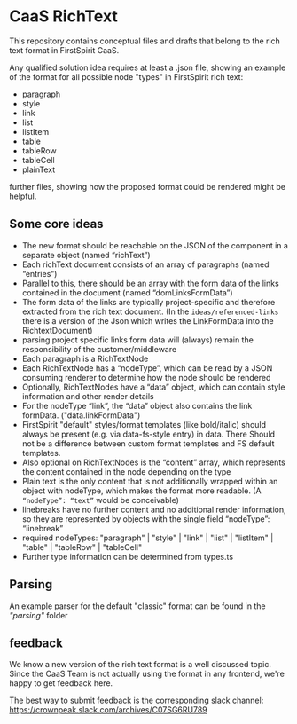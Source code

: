 # CaaS RichText
This repository contains conceptual files and drafts that belong to the rich text format in FirstSpirit CaaS.


Any qualified solution idea requires at least a .json file, showing an example of the format for all possible node "types" in FirstSpirit rich text:
* paragraph
* style
* link
* list
* listItem
* table
* tableRow
* tableCell
* plainText

further files, showing how the proposed format could be rendered might be helpful.

## Some core ideas

* The new format should be reachable on the JSON of the component in a separate object (named “richText”)
* Each richText document consists of an array of paragraphs (named “entries”)
* Parallel to this, there should be an array with the form data of the links contained in the document (named “domLinksFormData”)
* The form data of the links are typically project-specific and therefore extracted from the rich text document. (In the `ideas/referenced-links` there is a version of the Json which writes the LinkFormData into the RichtextDocument)
* parsing project specific links form data will (always) remain the responsibility of the customer/middleware
* Each paragraph is a RichTextNode
* Each RichTextNode has a “nodeType”, which can be read by a JSON consuming renderer to determine how the node should be rendered
* Optionally, RichTextNodes have a “data” object, which can contain style information and other render details
* For the nodeType “link”, the “data” object also contains the link formData. ("data.linkFormData")
* FirstSpirit "default" styles/format templates (like bold/italic) should always be present (e.g. via data-fs-style entry) in data. There Should not be a difference between custom format templates and FS default templates.
* Also optional on RichTextNodes is the “content” array, which represents the content contained in the node depending on the type
* Plain text is the only content that is not additionally wrapped within an object with nodeType, which makes the format more readable. (A `“nodeType”: “text”` would be conceivable)
* linebreaks have no further content and no additional render information, so they are represented by objects with the single field “nodeType”: “linebreak”
* required nodeTypes: "paragraph" | "style" | "link" | "list" | "listItem" | "table" | "tableRow" | "tableCell"
* Further type information can be determined from types.ts

## Parsing
An example parser for the default "classic" format can be found in the _"parsing"_ folder

## feedback
We know a new version of the rich text format is a well discussed topic.
Since the CaaS Team is not actually using the format in any frontend, we're happy to get feedback here.

The best way to submit feedback is the corresponding slack channel:
https://crownpeak.slack.com/archives/C07SG6RU789